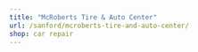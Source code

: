 ```yaml
---
title: "McRoberts Tire & Auto Center"
url: /sanford/mcroberts-tire-and-auto-center/
shop: car repair
---
```

